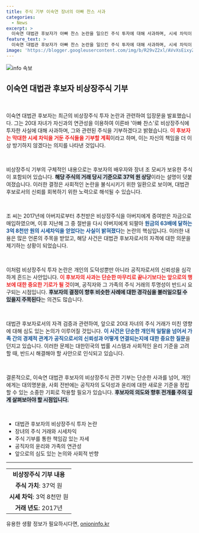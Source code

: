```yaml
---
title: 주식 기부 이숙연 장녀의 아빠 찬스 사과
categories:
  - News
excerpt: >
  이숙연 대법관 후보자가 아빠 찬스 논란을 일으킨 주식 투자에 대해 사과하며, 시세 차익이 발생한 비상장 주식 37억 원을 기부하겠다고 밝혔습니다. 사실을 뒤덮은 충격적인 진실이 드러났습니다!
feature_text: >
  이숙연 대법관 후보자가 아빠 찬스 논란을 일으킨 주식 투자에 대해 사과하며, 시세 차익이 발생한 비상장 주식 37억 원을 기부하겠다고 밝혔습니다. 사실을 뒤덮은 충격적인 진실이 드러났습니다!
image: 'https://blogger.googleusercontent.com/img/b/R29vZ2xl/AVvXsEixyZcFfHzMRdzZMjFBmAUKJYCLCGyLL1o632UiGVXcaFdKo_bkvkuCioo0uUKlGfBVcT3P84aROyZIXSBEx3Aw5nCQ3pTgDom1WDC4m8eifvWiAmWEEVb4x6G_l8C0QH225ldMjyaFvpxGEBGNO37VmDTDMHGhJPq73UglMfDca1-0aw/s1600/blogspot.png'
---
```


<p><img src="https://blogger.googleusercontent.com/img/b/R29vZ2xl/AVvXsEixyZcFfHzMRdzZMjFBmAUKJYCLCGyLL1o632UiGVXcaFdKo_bkvkuCioo0uUKlGfBVcT3P84aROyZIXSBEx3Aw5nCQ3pTgDom1WDC4m8eifvWiAmWEEVb4x6G_l8C0QH225ldMjyaFvpxGEBGNO37VmDTDMHGhJPq73UglMfDca1-0aw/s1600/blogspot.png" alt="info 속보" /></p>

<h2 data-ke-size="size26">이숙연 대법관 후보자 비상장주식 기부</h2>

<p data-ke-size="size16">&nbsp;</p>

<p>이숙연 대법관 후보자는 최근의 비상장주식 투자 논란과 관련하여 입장문을 발표했습니다. 그는 20대 자녀가 자신과의 연관성을 이용하여 이른바 '아빠 찬스'로 비상장주식에 투자한 사실에 대해 사과하며, 그와 관련된 주식을 기부하겠다고 밝혔습니다. <b><span style="color: #ee2323;">이 후보자는 막대한 시세 차익을 거둔 주식들을 기부할 계획</span></b>이라고 하며, 이는 자신의 책임을 더 이상 방기하지 않겠다는 의지를 나타낸 것입니다.</p>

<p data-ke-size="size16">&nbsp;</p>

<p>비상장주식 기부의 구체적인 내용으로는 후보자의 배우자와 장녀 조 모씨가 보유한 주식이 포함되어 있습니다. <b><span style="background-color: #21538527;">해당 주식의 거래 당시 기준으로 37억 원 상당</span></b>이라는 설명이 덧붙여졌습니다. 이러한 결정은 사회적인 논란을 불식시키기 위한 일환으로 보이며, 대법관 후보로서의 신뢰를 회복하기 위한 노력으로 해석될 수 있습니다.</p>

<p data-ke-size="size16">&nbsp;</p>

<p>조 씨는 2017년에 아버지로부터 추천받은 비상장주식을 아버지에게 증여받은 자금으로 매입하였으며, 이후 지난해 그 중 절반을 다시 아버지에게 되팔아 <b><span style="color: #1a5490;">원금의 63배에 달하는 3억 8천만 원의 시세차익을 얻었다는 사실이 밝혀졌다</span></b>는 논란의 핵심입니다. 이러한 내용은 많은 언론의 주목을 받았고, 해당 사건은 대법관 후보자로서의 자격에 대한 의문을 제기하는 상황이 되었습니다.</p>

<p data-ke-size="size16">&nbsp;</p>

<p>이처럼 비상장주식 투자 논란은 개인의 도덕성뿐만 아니라 공직자로서의 신뢰성을 심각하게 흔드는 사안입니다. <b><span style="color: #ee2323;">이 후보자의 사과는 단순한 마무리로 끝나기보다는 앞으로의 행보에 대한 중요한 기로가 될 것</span></b>이며, 공직자와 그 가족의 주식 거래의 투명성이 반드시 요구되는 시점입니다. <b><span style="background-color: #21538527;">후보자의 결정이 향후 비슷한 사례에 대한 경각심을 불러일으킬 수 있을지 주목된다</span></b>는 의견도 많습니다.</p>

<p data-ke-size="size16">&nbsp;</p>

<p>대법관 후보자로서의 자격 검증과 관련하여, 앞으로 20대 자녀의 주식 거래가 미친 영향에 대해 심도 있는 논의가 이루어질 것입니다. <b><span style="color: #1a5490;">이 사건은 단순한 개인적 일탈을 넘어서 가족 간의 경제적 관계가 공직으로서의 신뢰성과 어떻게 연결되는지에 대한 중요한 질문</span></b>을 던지고 있습니다. 이러한 문제는 대한민국의 법률 시스템과 사회적인 윤리 기준을 고려할 때, 반드시 해결해야 할 사안으로 인식되고 있습니다.</p>

<p data-ke-size="size16">&nbsp;</p>

<p>결론적으로, 이숙연 대법관 후보자의 비상장주식 관련 기부는 단순한 사과를 넘어, 개인에게는 대의명분을, 사회 전반에는 공직자의 도덕성과 윤리에 대한 새로운 기준을 정립할 수 있는 소중한 기회로 작용할 필요가 있습니다. <b><span style="background-color: #21538527;">후보자의 의도와 향후 전개를 주의 깊게 살펴보아야 할 시점입니다.</span></b> </p>

<p data-ke-size="size16">&nbsp;</p>

<ul>
    <li>대법관 후보자의 비상장주식 투자 논란</li>
    <li>장녀의 주식 거래와 시세차익</li>
    <li>주식 기부를 통한 책임감 있는 자세</li>
    <li>공직자의 윤리와 가족의 연관성</li>
    <li>앞으로의 심도 있는 논의와 사회적 반향</li>
</ul>

<hr>

<table style="width: 100%; border-collapse: collapse;">
    <tr>
        <td style="text-align: center; height: 17px;"><b>비상장주식 기부 내용</b></td>
    </tr>
    <tr>
        <td style="text-align: center; height: 17px;"><b>주식 가치</b>: 37억 원</td>
    </tr>
    <tr>
        <td style="text-align: center; height: 17px;"><b>시세 차익</b>: 3억 8천만 원</td>
    </tr>
    <tr>
        <td style="text-align: center; height: 17px;"><b>거래 년도</b>: 2017년</td>
    </tr>
</table>
유용한 생활 정보가 필요하시다면, <a href="https://onioninfo.kr" rel="dofollow">onioninfo.kr</a>


